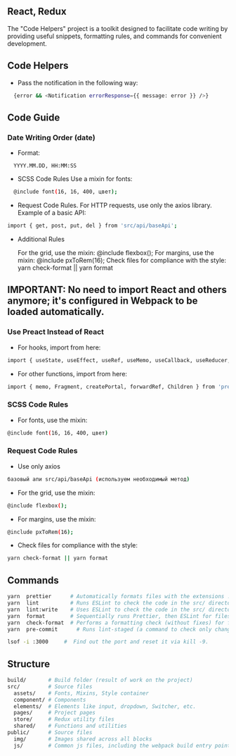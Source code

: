 ## React, Redux

The "Code Helpers" project is a toolkit designed to facilitate code writing by providing useful snippets, formatting rules, and commands for convenient development.

## Code Helpers

- Pass the notification in the following way:

```bash
  {error && <Notification errorResponse={{ message: error }} />}
```

## Code Guide

### Date Writing Order (date)

- Format:

```
  YYYY.MM.DD, HH:MM:SS
```

- SCSS Code Rules
  Use a mixin for fonts:

```bash
  @include font(16, 16, 400, цвет);
```

- Request Code Rules. For HTTP requests, use only the axios library. Example of a basic API:

```bash
import { get, post, put, del } from 'src/api/baseApi';
```

- Additional Rules

  For the grid, use the mixin: @include flexbox();
  For margins, use the mixin: @include pxToRem(16);
  Check files for compliance with the style: yarn check-format || yarn format

## IMPORTANT: No need to import React and others anymore; it's configured in Webpack to be loaded automatically.

### Use Preact Instead of React

- For hooks, import from here:

```bash
import { useState, useEffect, useRef, useMemo, useCallback, useReducer, useContext } from 'preact/hooks';
```

- For other functions, import from here:

```bash
import { memo, Fragment, createPortal, forwardRef, Children } from 'preact/compat';
```

### SCSS Code Rules

- For fonts, use the mixin:

```bash
@include font(16, 16, 400, цвет)
```

### Request Code Rules

- Use only axios

```bash
базовый апи src/api/baseApi (используем необходимый метод)
```

- For the grid, use the mixin:

```bash
@include flexbox();
```

- For margins, use the mixin:

```bash
@include pxToRem(16);
```

- Check files for compliance with the style:

```bash
yarn check-format || yarn format
```

## Commands

```bash
yarn  prettier      # Automatically formats files with the extensions .js and .jsx according to the configuration .prettierrc.json.
yarn  lint          # Runs ESLint to check the code in the src/ directory. The --debug flag allows displaying additional debugging information.
yarn  lint:write    # Uses ESLint to check the code in the src/ directory, but with the --fix flag, which automatically fixes simple issues.
yarn  format        # Sequentially runs Prettier, then ESLint for files with the extensions .js and .jsx, and then Stylelint for SCSS files to automatically fix them.
yarn  check-format  # Performs a formatting check (without fixes) for files with the extensions .js and .jsx, and then checks the style using ESLint and Stylelint with the --quiet flag to avoid unnecessary output.
yarn  pre-commit      # Runs lint-staged (a command to check only changed files) and then tests before committing and before pushing changes to the repository.

lsof -i :3000     #  Find out the port and reset it via kill -9.
```

## Structure

```bash
build/       # Build folder (result of work on the project)
src/         # Source files
  assets/    # Fonts, Mixins, Style container
  component/ # Components
  elements/  # Elements like input, dropdown, Switcher, etc.
  pages/     # Project pages
  store/     # Redux utility files
  shared/    # Functions and utilities
public/      # Source files
  img/       # Images shared across all blocks
  js/        # Common js files, including the webpack build entry point and shared modules
```
